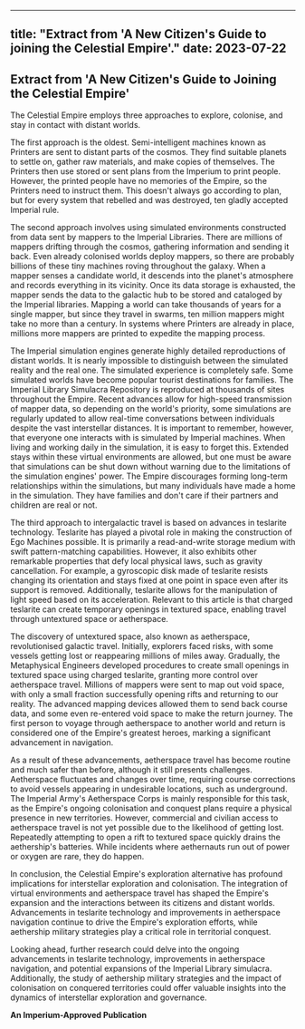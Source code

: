 ------
title: "Extract from 'A New Citizen's Guide to joining the Celestial Empire'."
date: 2023-07-22
---
## Extract from 'A New Citizen's Guide to Joining the Celestial Empire'

The Celestial Empire employs three approaches to explore, colonise, and stay in contact with distant worlds.

The first approach is the oldest. Semi-intelligent machines known as Printers are sent to distant parts of the cosmos. They find suitable planets to settle on, gather raw materials, and make copies of themselves. The Printers then use stored or sent plans from the Imperium to print people. However, the printed people have no memories of the Empire, so the Printers need to instruct them. This doesn't always go according to plan, but for every system that rebelled and was destroyed, ten gladly accepted Imperial rule.

The second approach involves using simulated environments constructed from data sent by mappers to the Imperial Libraries. There are millions of mappers drifting through the cosmos, gathering information and sending it back. Even already colonised worlds deploy mappers, so there are probably billions of these tiny machines roving throughout the galaxy. When a mapper senses a candidate world, it descends into the planet's atmosphere and records everything in its vicinity. Once its data storage is exhausted, the mapper sends the data to the galactic hub to be stored and cataloged by the Imperial libraries. Mapping a world can take thousands of years for a single mapper, but since they travel in swarms, ten million mappers might take no more than a century. In systems where Printers are already in place, millions more mappers are printed to expedite the mapping process.

The Imperial simulation engines generate highly detailed reproductions of distant worlds. It is nearly impossible to distinguish between the simulated reality and the real one. The simulated experience is completely safe. Some simulated worlds have become popular tourist destinations for families. The Imperial Library Simulacra Repository is reproduced at thousands of sites throughout the Empire. Recent advances allow for high-speed transmission of mapper data, so depending on the world's priority, some simulations are regularly updated to allow real-time conversations between individuals despite the vast interstellar distances. It is important to remember, however, that everyone one interacts with is simulated by Imperial machines. When living and working daily in the simulation, it is easy to forget this. Extended stays within these virtual environments are allowed, but one must be aware that simulations can be shut down without warning due to the limitations of the simulation engines' power. The Empire discourages forming long-term relationships within the simulations, but many individuals have made a home in the simulation. They have families and don't care if their partners and children are real or not.

The third approach to intergalactic travel is based on advances in teslarite technology. Teslarite has played a pivotal role in making the construction of Ego Machines possible. It is primarily a read-and-write storage medium with swift pattern-matching capabilities. However, it also exhibits other remarkable properties that defy local physical laws, such as gravity cancellation. For example, a gyroscopic disk made of teslarite resists changing its orientation and stays fixed at one point in space even after its support is removed. Additionally, teslarite allows for the manipulation of light speed based on its acceleration. Relevant to this article is that charged teslarite can create temporary openings in textured space, enabling travel through untextured space or aetherspace.

The discovery of untextured space, also known as aetherspace, revolutionised galactic travel. Initially, explorers faced risks, with some vessels getting lost or reappearing millions of miles away. Gradually, the Metaphysical Engineers developed procedures to create small openings in textured space using charged teslarite, granting more control over aetherspace travel. Millions of mappers were sent to map out void space, with only a small fraction successfully opening rifts and returning to our reality. The advanced mapping devices allowed them to send back course data, and some even re-entered void space to make the return journey. The first person to voyage through aetherspace to another world and return is considered one of the Empire's greatest heroes, marking a significant advancement in navigation.

As a result of these advancements, aetherspace travel has become routine and much safer than before, although it still presents challenges. Aetherspace fluctuates and changes over time, requiring course corrections to avoid vessels appearing in undesirable locations, such as underground. The Imperial Army's Aetherspace Corps is mainly responsible for this task, as the Empire's ongoing colonisation and conquest plans require a physical presence in new territories. However, commercial and civilian access to aetherspace travel is not yet possible due to the likelihood of getting lost. Repeatedly attempting to open a rift to textured space quickly drains the aethership's batteries. While incidents where aethernauts run out of power or oxygen are rare, they do happen.

In conclusion, the Celestial Empire's exploration alternative has profound implications for interstellar exploration and colonisation. The integration of virtual environments and aetherspace travel has shaped the Empire's expansion and the interactions between its citizens and distant worlds. Advancements in teslarite technology and improvements in aetherspace navigation continue to drive the Empire's exploration efforts, while aethership military strategies play a critical role in territorial conquest.

Looking ahead, further research could delve into the ongoing advancements in teslarite technology, improvements in aetherspace navigation, and potential expansions of the Imperial Library simulacra. Additionally, the study of aethership military strategies and the impact of colonisation on conquered territories could offer valuable insights into the dynamics of interstellar exploration and governance.

**An Imperium-Approved Publication**

